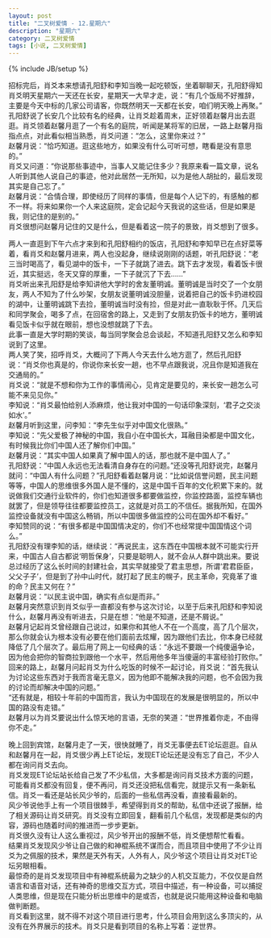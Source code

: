 ```yaml
---
layout: post
title: "二叉树爱情 - 12.星期六"
description: "星期六"
category: 二叉树爱情
tags: [小说, 二叉树爱情]
---
```

{% include JB/setup %}

招标完后，肖爻本来想请孔阳舒和李知当晚一起吃顿饭，坐着聊聊天，孔阳舒得知肖爻明天星期六一天还在长安，星期天一大早才走，说：“有几个饭局不好推辞，主要是今天中标的几家公司请客，你既然明天一天都在长安，咱们明天晚上再聚。”  
孔阳舒说了长安几个比较有名的经典，让肖爻趁着周末，正好领着赵馨月出去逛逛。肖爻领着赵馨月逛了一个有名的庭院，听闻是某将军的旧居，一路上赵馨月指指点点，对此看似相当熟悉，肖爻问道：“怎么，这里你来过？”  
赵馨月说：“恰巧知道。逛这些地方，如果没有什么可听可想，瞎看是没有意思的。”  
肖爻又问道：“你说那些事迹中，当事人又能记住多少？我原来看一篇文章，说名人听到其他人说自己的事迹，他对此居然一无所知，以为是他人胡扯的，最后发现其实是自己忘了。”  
赵馨月说：“合情合理，即使经历了同样的事情，但是每个人记下的，有感触的都不一样。将来如果你一个人来这庭院，定会记起今天我说的这些话，但是如果是我，则记住的是别的。”  
肖爻很想问赵馨月记住的又是什么，但是看着这一院子的景致，肖爻想到了很多。  
  
两人一直逛到下午六点才来到和孔阳舒相约的饭店，孔阳舒和李知早已在点好菜等着，看肖爻和赵馨月进来，两人也没起身，继续说刚刚的话题，听孔阳舒说：“老三当时喝高了，看见湖中的饭卡，一下子就跳了进去。跳下去才发现，看着饭卡很近，其实挺远，冬天又穿的厚重，一下子就沉了下去……”  
肖爻听出来孔阳舒是给李知讲他大学时的舍友董明诚。董明诚是当时交了一个女朋友，两人不知为了什么吵架，女朋友说董明诚没胆量，说着把自己的饭卡扔进校园的湖中，让董明诚跳下去捡，董明诚当时没有捡，但是对此一直耿耿于怀。几天后和同学聚会，喝多了点，在回宿舍的路上，又走到了女朋友扔饭卡的地方，董明诚看见饭卡似乎就在眼前，想也没想就跳了下去。  
此事一直是大学时期的笑谈，每当同学聚会总会谈起，不知道孔阳舒又怎么和李知说到了这里。  
两人笑了笑，招呼肖爻，大概问了下两人今天去什么地方逛了，然后孔阳舒说：“肖爻你也真是的，你说你来长安一趟，也不早点跟我说，况且你是知道我在交通局的。”  
肖爻说：“就是不想和你为工作的事情闹心，见肯定是要见的，来长安一趟怎么可能不来见见你。”  
李知说：“肖爻最怕给别人添麻烦，他让我对中国的一句话印象深刻，‘君子之交淡如水’。”  
赵馨月听到这里，问李知：“李先生似乎对中国文化很熟。”  
李知说：“先父爱极了神秘的中国，我自小在中国长大，耳融目染都是中国文化，有时候我比你们中国人还了解你们中国。”  
赵馨月说：“其实中国人如果真了解中国人的话，那也就不是中国人了。”  
孔阳舒说：“中国人永远也无法看清自身存在的问题。”还没等孔阳舒说完，赵馨月就问：“中国人有什么问题？”孔阳舒看着赵馨月说：“比如说信誉问题，民主问题等等，中国人的思维很多外国人是不懂的，这是中国千百年的文化积累下来的。就说做我们交通行业软件的，你们也知道很多都要做监控，你监控路面，监控车辆也就罢了，但是领导往往都要监控员工，这就是对员工的不信任。据我所知，在国外监控设备就没有中国这么畅销，所以中国很多做监控的公司在国外却不看好。”  
李知赞同的说：“有很多都是中国国情决定的，你们不也经常提中国国情这个词么。”  
孔阳舒没有理李知的话，继续说：“再说民主，这东西在中国根本就不可能实行开来，中国古人自古都说‘明哲保身’，只要是聪明人，就不会从人群中跳出来。要说总过经历了这么长时间的封建社会，其实早就接受了君主思想，所谓‘君君臣臣，父父子子’，但是到了孙中山时代，就打起了民主的幌子，民主革命，究竟革了谁的命？民主又何在？”  
赵馨月说：“以民主说中国，确实有点似是而非。”  
赵馨月突然意识到肖爻似乎一直都没有参与这次讨论，以至于后来孔阳舒和李知说什么，赵馨月再没有听进去，只是在想：“他是不知道，还是不屑说。”  
赵馨月记起肖爻曾经跟自己说过，如果你和其他人不在一个高度，高了几个层次，那么你就会认为根本没有必要在他们面前去炫耀，因为跟他们去比，你本身已经就降低了几个层次了。最后用了网上一句经典的话：“永远不要跟一个纯傻逼争论，因为他会把你的智商拉到跟他一个水平，然后用他多年当傻逼的丰富经验打败你。”  
回来的路上，赵馨月问起肖爻为什么吃饭的时候不一起讨论，肖爻说：“首先我认为讨论这些东西对于我而言毫无意义，因为他即不能解决我的问题，也不会因为我的讨论而却解决中国的问题。”  
“还有就是，相较十年前的中国而言，我认为中国现在的发展是很明显的，所以中国的路没有走错。”  
赵馨月以为肖爻要说出什么惊天地的言语，无奈的笑道：“世界推着你走，不由得你不走。”  
  
晚上回到宾馆，赵馨月走了一天，很快就睡了，肖爻无事便去ET论坛逛逛。自从和赵馨月在一起，肖爻很少再上ET论坛，发现ET论坛还是没有忘了自己，不少人都在询问肖爻去向。  
肖爻发现ET论坛站长给自己发了不少私信，大多都是询问肖爻技术方面的问题，可能看肖爻都没有回复，便不再问，肖爻还没把私信看完，就提示又有一条新私信。肖爻一看还是站长风少爷的，后面的一些私信再没看，直接看最新的。  
风少爷说他手上有一个项目很棘手，希望得到肖爻的帮助，私信中还说了报酬，给了相关源码让肖爻研究。肖爻没有立即回复，翻看前几个私信，发现都是类似的内容，源码也随着时间的推进而一步步更新。  
肖爻很久没有让人这么重视过，风少爷开出的报酬不低，肖爻便想帮忙看看。  
结果肖爻发现风少爷让自己做的和神棍系统不谋而合，而且项目中使用了不少让肖爻为之佩服的技术，果然是天外有天，人外有人，风少爷这个项目让肖爻对ET论坛另眼相看。  
最惊奇的是肖爻发现项目中有神棍系统最为之缺少的人机交互能力，不仅仅是自然语言和语音对话，还有神奇的思维交互方式，项目中描述，有一种设备，可以捕捉人类思维，但是现在只能分析出思维中的是或否，也就是说只能用这种设备和电脑做判断题。  
肖爻看到这里，就不得不对这个项目进行思考，什么项目会用到这么多顶尖的，从没有在外界展示的技术。肖爻只是看到项目的名称上写着：逆世界。  
